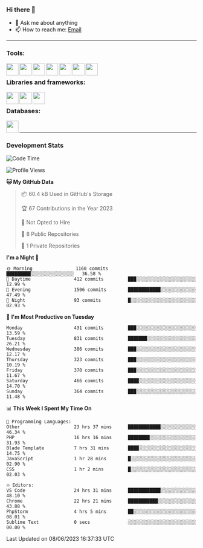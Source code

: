 ### Hi there 👋

- 💬 Ask me about anything
- 📫 How to reach me: [Email]

---

### Tools:
<img align='left' height="32" width="32" src="https://cdn.jsdelivr.net/npm/simple-icons@4.8.0/icons/phpstorm.svg" />
<img align='left' height="32" width="32" src="https://cdn.jsdelivr.net/npm/simple-icons@4.8.0/icons/webstorm.svg" />
<img align='left' height="32" width="32" src="https://cdn.jsdelivr.net/npm/simple-icons@4.8.0/icons/visualstudiocode.svg" />
<img align='left' height="32" width="32" src="https://cdn.jsdelivr.net/npm/simple-icons@4.8.0/icons/sublimetext.svg" />
<img align='left' height="32" width="32" src="https://cdn.jsdelivr.net/npm/simple-icons@4.8.0/icons/laragon.svg" />
<img align='left' height="32" width="32" src="https://cdn.jsdelivr.net/npm/simple-icons@4.8.0/icons/docker.svg" />
<img align='left' height="32" width="32" src="https://cdn.jsdelivr.net/npm/simple-icons@4.8.0/icons/amazonaws.svg" />
<br>

### Libraries and frameworks:
<img align='left' height="32" width="32" src="https://cdn.jsdelivr.net/npm/simple-icons@4.8.0/icons/laravel.svg" />
<img align='left' height="32" width="32" src="https://cdn.jsdelivr.net/npm/simple-icons@4.8.0/icons/vue-dot-js.svg" />
<img align='left' height="32" width="32" src="https://cdn.jsdelivr.net/npm/simple-icons@4.8.0/icons/jquery.svg" />
<br>

### Databases:
<img align='left' height="32" width="32" src="https://cdn.jsdelivr.net/npm/simple-icons@4.8.0/icons/mysql.svg" />
<br>

---
### Development Stats
<!--START_SECTION:waka-->
![Code Time](http://img.shields.io/badge/Code%20Time-1%2C759%20hrs%2021%20mins-blue)

![Profile Views](http://img.shields.io/badge/Profile%20Views-0-blue)

**🐱 My GitHub Data** 

> 📦 60.4 kB Used in GitHub's Storage 
 > 
> 🏆 67 Contributions in the Year 2023
 > 
> 🚫 Not Opted to Hire
 > 
> 📜 8 Public Repositories 
 > 
> 🔑 1 Private Repositories 
 > 
**I'm a Night 🦉** 

```text
🌞 Morning                1160 commits        █████████░░░░░░░░░░░░░░░░   36.58 % 
🌆 Daytime                412 commits         ███░░░░░░░░░░░░░░░░░░░░░░   12.99 % 
🌃 Evening                1506 commits        ████████████░░░░░░░░░░░░░   47.49 % 
🌙 Night                  93 commits          █░░░░░░░░░░░░░░░░░░░░░░░░   02.93 % 
```
📅 **I'm Most Productive on Tuesday** 

```text
Monday                   431 commits         ███░░░░░░░░░░░░░░░░░░░░░░   13.59 % 
Tuesday                  831 commits         ███████░░░░░░░░░░░░░░░░░░   26.21 % 
Wednesday                386 commits         ███░░░░░░░░░░░░░░░░░░░░░░   12.17 % 
Thursday                 323 commits         ███░░░░░░░░░░░░░░░░░░░░░░   10.19 % 
Friday                   370 commits         ███░░░░░░░░░░░░░░░░░░░░░░   11.67 % 
Saturday                 466 commits         ████░░░░░░░░░░░░░░░░░░░░░   14.70 % 
Sunday                   364 commits         ███░░░░░░░░░░░░░░░░░░░░░░   11.48 % 
```


📊 **This Week I Spent My Time On** 

```text
💬 Programming Languages: 
Other                    23 hrs 37 mins      ████████████░░░░░░░░░░░░░   46.34 % 
PHP                      16 hrs 16 mins      ████████░░░░░░░░░░░░░░░░░   31.93 % 
Blade Template           7 hrs 31 mins       ████░░░░░░░░░░░░░░░░░░░░░   14.75 % 
JavaScript               1 hr 28 mins        █░░░░░░░░░░░░░░░░░░░░░░░░   02.90 % 
CSS                      1 hr 2 mins         █░░░░░░░░░░░░░░░░░░░░░░░░   02.03 % 

🔥 Editors: 
VS Code                  24 hrs 31 mins      ████████████░░░░░░░░░░░░░   48.10 % 
Chrome                   22 hrs 21 mins      ███████████░░░░░░░░░░░░░░   43.88 % 
PhpStorm                 4 hrs 5 mins        ██░░░░░░░░░░░░░░░░░░░░░░░   08.01 % 
Sublime Text             0 secs              ░░░░░░░░░░░░░░░░░░░░░░░░░   00.00 % 
```


 Last Updated on 08/06/2023 16:37:33 UTC
<!--END_SECTION:waka-->

[huyviet]: https://huyviet.vn/
[EMAIl]: https://mail.google.com/mail/u/0/?fs=1&tf=cm&source=mailto&to=huynguyenviet0110@gmail.com
